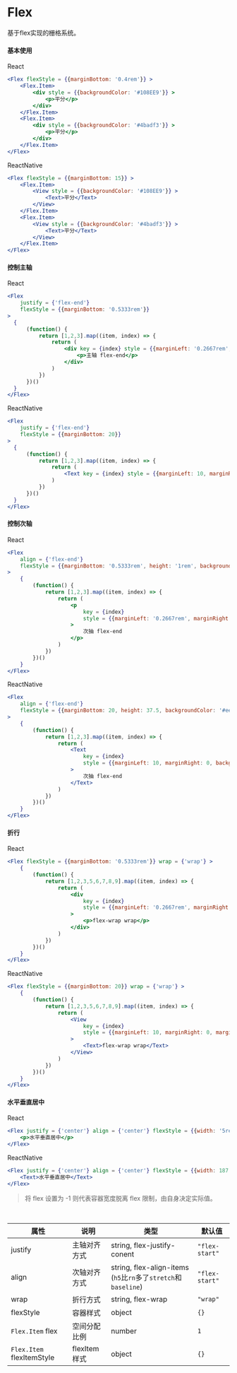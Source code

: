 # Flex

基于flex实现的栅格系统。

#### 基本使用

React

```jsx
<Flex flexStyle = {{marginBottom: '0.4rem'}} >
    <Flex.Item>
        <div style = {{backgroundColor: '#108EE9'}} >
            <p>平分</p>
        </div>
    </Flex.Item>
    <Flex.Item>
        <div style = {{backgroundColor: '#4badf3'}} >
            <p>平分</p>
        </div>
    </Flex.Item>
</Flex>
```

ReactNative

```jsx
<Flex flexStyle = {{marginBottom: 15}} >
    <Flex.Item>
        <View style = {{backgroundColor: '#108EE9'}} >
            <Text>平分</Text>
        </View>
    </Flex.Item>
    <Flex.Item>
        <View style = {{backgroundColor: '#4badf3'}} >
            <Text>平分</Text>
        </View>
    </Flex.Item>
</Flex>
```

#### 控制主轴

React

```jsx
<Flex 
    justify = {'flex-end'} 
    flexStyle = {{marginBottom: '0.5333rem'}} 
>
  {
      (function() {
          return [1,2,3].map((item, index) => {
              return (
                  <div key = {index} style = {{marginLeft: '0.2667rem', marginRight: 0, backgroundColor: '#8c62f9'}} >
                      <p>主轴 flex-end</p>
                  </div>
              )
          })
      })()
  }
</Flex>
```

ReactNative

```jsx
<Flex 
    justify = {'flex-end'} 
    flexStyle = {{marginBottom: 20}} 
>
  {
      (function() {
          return [1,2,3].map((item, index) => {
              return (
                  <Text key = {index} style = {{marginLeft: 10, marginRight: 0, backgroundColor: '#8c62f9'}} >主轴 flex-end</Text>
              )
          })
      })()
  }
</Flex>
```

#### 控制次轴

React

```jsx
<Flex 
    align = {'flex-end'}
    flexStyle = {{marginBottom: '0.5333rem', height: '1rem', backgroundColor: '#eeeeee'}} 
>
    {
        (function() {
            return [1,2,3].map((item, index) => {
                return (
                    <p 
                        key = {index} 
                        style = {{marginLeft: '0.2667rem', marginRight: 0, backgroundColor: '#ff4f4f'}} 
                    >
                        次抽 flex-end
                    </p>
                )
            })
        })()
    }
</Flex>
```

ReactNative 

```jsx
<Flex 
    align = {'flex-end'}
    flexStyle = {{marginBottom: 20, height: 37.5, backgroundColor: '#eeeeee'}} 
>
    {
        (function() {
            return [1,2,3].map((item, index) => {
                return (
                    <Text 
                        key = {index} 
                        style = {{marginLeft: 10, marginRight: 0, backgroundColor: '#ff4f4f'}} 
                    >
                        次抽 flex-end
                    </Text>
                )
            })
        })()
    }
</Flex>
```

#### 折行

React

```jsx
<Flex flexStyle = {{marginBottom: '0.5333rem'}} wrap = {'wrap'} >
    {
        (function() {
            return [1,2,3,5,6,7,8,9].map((item, index) => {
                return (
                    <div 
                        key = {index} 
                        style = {{marginLeft: '0.2667rem', marginRight: 0, marginTop: '0.2667rem', backgroundColor: '#11b7c0'}} 
                    >
                        <p>flex-wrap wrap</p>
                    </div>
                )
            })
        })()
    }
</Flex>
```

ReactNative

```jsx
<Flex flexStyle = {{marginBottom: 20}} wrap = {'wrap'} >
    {
        (function() {
            return [1,2,3,5,6,7,8,9].map((item, index) => {
                return (
                    <View 
                        key = {index} 
                        style = {{marginLeft: 10, marginRight: 0, marginTop: 10, backgroundColor: '#11b7c0'}} 
                    >
                        <Text>flex-wrap wrap</Text>
                    </View>
                )
            })
        })()
    }
</Flex>
```

#### 水平垂直居中

React

```jsx
<Flex justify = {'center'} align = {'center'} flexStyle = {{width: '5rem', height: '3rem', backgroundColor: '#afb50c'}} >
    <p>水平垂直居中</p>
</Flex>
```

ReactNative

```jsx
<Flex justify = {'center'} align = {'center'} flexStyle = {{width: 187.5, height: 112.5, backgroundColor: '#afb50c'}} >
    <Text>水平垂直居中</Text>
</Flex>
```

> 将 flex 设置为 -1 则代表容器宽度脱离 flex 限制，由自身决定实际值。

<br/>

属性 | 说明 | 类型 | 默认值
----|-----|------|------
justify | 主轴对齐方式 | string, flex-justify-conent | `"flex-start"`
align | 次轴对齐方式 | string, flex-align-items (`h5`比`rn`多了`stretch`和`baseline`) | `"flex-start"`
wrap| 折行方式 | string, flex-wrap | `"wrap"`
flexStyle | 容器样式 | object | `{}`
`Flex.Item` flex | 空间分配比例 | number | `1`
`Flex.Item` flexItemStyle | flexItem样式 | object | `{}` 